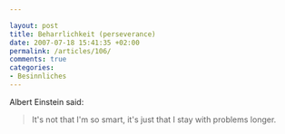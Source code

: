 ```yaml
---

layout: post
title: Beharrlichkeit (perseverance)
date: 2007-07-18 15:41:35 +02:00
permalink: /articles/106/
comments: true
categories: 
- Besinnliches
---
```


Albert Einstein said:

> It's not that I'm so smart, it's just that I stay with problems
> longer.
